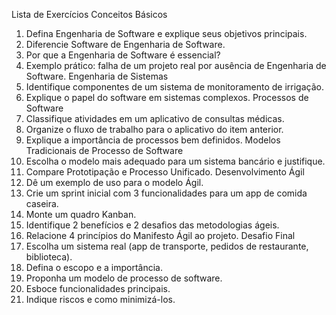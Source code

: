 Lista de Exercícios
Conceitos Básicos
1. Defina Engenharia de Software e explique seus objetivos principais.
2. Diferencie Software de Engenharia de Software.
3. Por que a Engenharia de Software é essencial?
4. Exemplo prático: falha de um projeto real por ausência de Engenharia de
Software.
Engenharia de Sistemas
5. Identifique componentes de um sistema de monitoramento de irrigação.
6. Explique o papel do software em sistemas complexos.
Processos de Software
7. Classifique atividades em um aplicativo de consultas médicas.
8. Organize o fluxo de trabalho para o aplicativo do item anterior.
9. Explique a importância de processos bem definidos.
Modelos Tradicionais de Processo de Software
10. Escolha o modelo mais adequado para um sistema bancário e
justifique.
11. Compare Prototipação e Processo Unificado.
Desenvolvimento Ágil
12. Dê um exemplo de uso para o modelo Ágil.
13. Crie um sprint inicial com 3 funcionalidades para um app de comida
caseira.
14. Monte um quadro Kanban.
15. Identifique 2 benefícios e 2 desafios das metodologias ágeis.
16. Relacione 4 princípios do Manifesto Ágil ao projeto.
Desafio Final
17. Escolha um sistema real (app de transporte, pedidos de restaurante,
biblioteca).
18. Defina o escopo e a importância.
19. Proponha um modelo de processo de software.
20. Esboce funcionalidades principais.
21. Indique riscos e como minimizá-los.